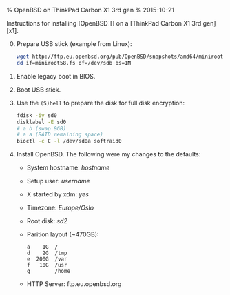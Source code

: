 % OpenBSD on ThinkPad Carbon X1 3rd gen
% 2015-10-21

Instructions for installing [OpenBSD][] on a
[ThinkPad Carbon X1 3rd gen][x1].

0. Prepare USB stick (example from Linux):

	```sh
	wget http://ftp.eu.openbsd.org/pub/OpenBSD/snapshots/amd64/miniroot58.fs
	dd if=miniroot58.fs of=/dev/sdb bs=1M
	```
1. Enable legacy boot in BIOS.
2. Boot USB stick.
3. Use the `(S)hell` to prepare the disk for full disk encryption:

	```sh
	fdisk -iy sd0
	disklabel -E sd0
	# a b (swap 8GB)
	# a a (RAID remaining space)
	bioctl -c C -l /dev/sd0a softraid0
	```
4. Install OpenBSD. The following were my changes to the defaults:
    - System hostname: *hostname*
    - Setup user: *username*
    - X started by xdm: *yes*
    - Timezone: *Europe/Oslo*
    - Root disk: *sd2*
    - Parition layout (~470GB):

        ```
        a    1G  /
        d    2G  /tmp
        e  200G  /var
        f   10G  /usr
        g        /home
        ```
    - HTTP Server: ftp.eu.openbsd.org

